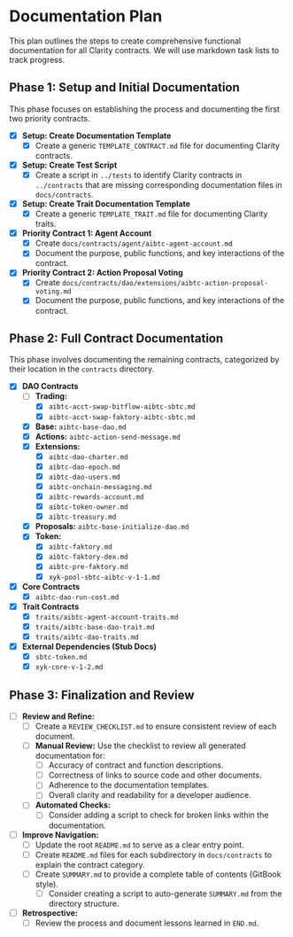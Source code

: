 # Documentation Plan

This plan outlines the steps to create comprehensive functional documentation for all Clarity contracts. We will use markdown task lists to track progress.

## Phase 1: Setup and Initial Documentation

This phase focuses on establishing the process and documenting the first two priority contracts.

- [x] **Setup: Create Documentation Template**
  - [x] Create a generic `TEMPLATE_CONTRACT.md` file for documenting Clarity contracts.
- [x] **Setup: Create Test Script**
  - [x] Create a script in `../tests` to identify Clarity contracts in `../contracts` that are missing corresponding documentation files in `docs/contracts`.
- [x] **Setup: Create Trait Documentation Template**
  - [x] Create a generic `TEMPLATE_TRAIT.md` file for documenting Clarity traits.
- [x] **Priority Contract 1: Agent Account**
  - [x] Create `docs/contracts/agent/aibtc-agent-account.md`
  - [x] Document the purpose, public functions, and key interactions of the contract.
- [x] **Priority Contract 2: Action Proposal Voting**
  - [x] Create `docs/contracts/dao/extensions/aibtc-action-proposal-voting.md`
  - [x] Document the purpose, public functions, and key interactions of the contract.

## Phase 2: Full Contract Documentation

This phase involves documenting the remaining contracts, categorized by their location in the `contracts` directory.

- [x] **DAO Contracts**
  - [ ] **Trading:**
    - [x] `aibtc-acct-swap-bitflow-aibtc-sbtc.md`
    - [x] `aibtc-acct-swap-faktory-aibtc-sbtc.md`
  - [x] **Base:** `aibtc-base-dao.md`
  - [x] **Actions:** `aibtc-action-send-message.md`
  - [x] **Extensions:**
    - [x] `aibtc-dao-charter.md`
    - [x] `aibtc-dao-epoch.md`
    - [x] `aibtc-dao-users.md`
    - [x] `aibtc-onchain-messaging.md`
    - [x] `aibtc-rewards-account.md`
    - [x] `aibtc-token-owner.md`
    - [x] `aibtc-treasury.md`
  - [x] **Proposals:** `aibtc-base-initialize-dao.md`
  - [x] **Token:**
    - [x] `aibtc-faktory.md`
    - [x] `aibtc-faktory-dex.md`
    - [x] `aibtc-pre-faktory.md`
    - [x] `xyk-pool-sbtc-aibtc-v-1-1.md`
- [x] **Core Contracts**
  - [x] `aibtc-dao-run-cost.md`
- [x] **Trait Contracts**
  - [x] `traits/aibtc-agent-account-traits.md`
  - [x] `traits/aibtc-base-dao-trait.md`
  - [x] `traits/aibtc-dao-traits.md`
- [x] **External Dependencies (Stub Docs)**
  - [x] `sbtc-token.md`
  - [x] `xyk-core-v-1-2.md`

## Phase 3: Finalization and Review

- [ ] **Review and Refine:**
  - [ ] Create a `REVIEW_CHECKLIST.md` to ensure consistent review of each document.
  - [ ] **Manual Review:** Use the checklist to review all generated documentation for:
    - [ ] Accuracy of contract and function descriptions.
    - [ ] Correctness of links to source code and other documents.
    - [ ] Adherence to the documentation templates.
    - [ ] Overall clarity and readability for a developer audience.
  - [ ] **Automated Checks:**
    - [ ] Consider adding a script to check for broken links within the documentation.
- [ ] **Improve Navigation:**
  - [ ] Update the root `README.md` to serve as a clear entry point.
  - [ ] Create `README.md` files for each subdirectory in `docs/contracts` to explain the contract category.
  - [ ] Create `SUMMARY.md` to provide a complete table of contents (GitBook style).
    - [ ] Consider creating a script to auto-generate `SUMMARY.md` from the directory structure.
- [ ] **Retrospective:**
  - [ ] Review the process and document lessons learned in `END.md`.
